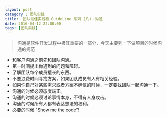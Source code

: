 ```yaml
---
layout: post
category : 团队实践
title:  团队最佳实践和 GuideLine 系列 (八)：沟通
date: 2016-04-12 22:00:00
tags: [团队实践]
---
```


<style>
    .strong-bigger {
        font-size: 18px;
    }
    
    .post {
        font-family: 'lucida grande', 'lucida sans unicode', lucida, helvetica, 'Hiragino Sans GB', 'Microsoft YaHei', 'WenQuanYi Micro Hei', sans-serif;
        font-size: 16px;
        line-height: 27.2px;
    }
    
    .post-full h1 {
        background-color: #ccc;
        padding: 5px;
        margin-bottom: 10px;
        font-weight: bolder;
        color: #000;
        line-height: 46.8px;
        text-rendering: optimizelegibility;
        font-size: 26px;
    }
    
    .post-full h2 {
        color: #333;
        padding: 5px;
        line-height: 43.2px;
        padding-bottom: 5px;
        margin-bottom: 10px;
        font-weight: bolder;
        font-size: 24px;
    }
    
    .post-full h3 {
        padding: 5px;
        color: #000;
        border-bottom: dashed 1px #ccc;
        padding-bottom: 5px;
        margin-bottom: 10px;
        font-weight: bolder;
    }
    
    .post-full img {
        border: solid 5px #ccc;
        padding: 5px;
        border-radius: 5px;
        text-align: center;
        max-height: 400px;
    }
    
    .post-full ul {
        margin-bottom: 20px;
        line-height: 27.2px;
        font-size: 16px;
    }
    
    .post-full ul li {
        line-height: 30px;
        font-size: 16px;
    }
    
    .post-full p {
        font-size: 16px;
    }
</style>

> 沟通是软件开发过程中极其重要的一部分，今天主要列一下做项目的时候沟通的规范

* 和客户沟通之前先和团队沟通。
* 第一时间提出你遇到的问题和障碍。
* 了解团队每个成员擅长的东西。
* 不要浪费时间寻找方案，如果团队成员有人有相关经验。
* 如果你自己对某些需求或者方案不确信的时候，一定要找团队一起沟通一下。
* 沟通的时候必须态度端正。
* 沟通的时候必须讨论事情本身，不得有人身攻击。
* 沟通的时候所有人都有表达想法的权利。 
* 必要的时候 "Show me the code"!

